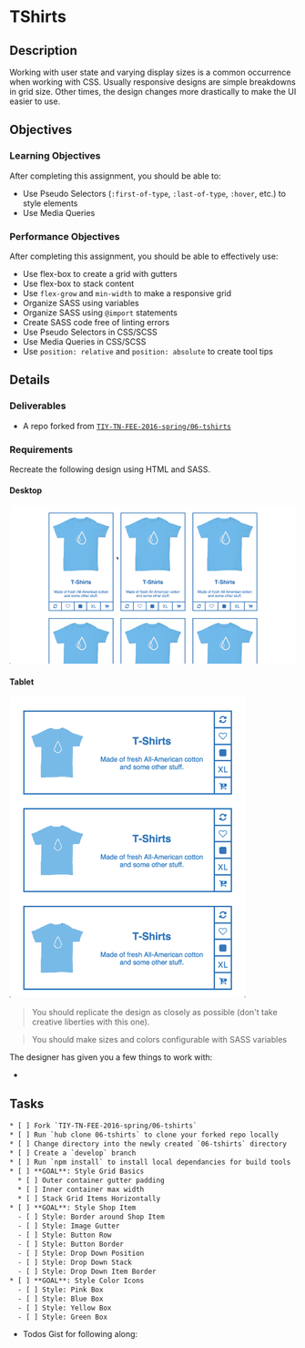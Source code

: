 # TShirts

## Description

Working with user state and varying display sizes is a common occurrence when working with CSS.
Usually responsive designs are simple breakdowns in grid size.
Other times, the design changes more drastically to make the UI easier to use.

## Objectives

### Learning Objectives

After completing this assignment, you should be able to:

* Use Pseudo Selectors (`:first-of-type`, `:last-of-type`, `:hover`, etc.) to style elements
* Use Media Queries

### Performance Objectives

After completing this assignment, you should be able to effectively use:

* Use flex-box to create a grid with gutters
* Use flex-box to stack content
* Use `flex-grow` and `min-width` to make a responsive grid
* Organize SASS using variables
* Organize SASS using `@import` statements
* Create SASS code free of linting errors
* Use Pseudo Selectors in CSS/SCSS
* Use Media Queries in CSS/SCSS
* Use `position: relative` and `position: absolute` to create tool tips

## Details

### Deliverables

* A repo forked from [`TIY-TN-FEE-2016-spring/06-tshirts`](https://github.com/TIY-TN-FEE-2016-spring/06-tshirts)

### Requirements

Recreate the following design using HTML and SASS.

#### Desktop

![Desktop](./tshirt-desktop.gif)

#### Tablet

![Tablet](./tshirt-tablet.gif)

>You should replicate the design as closely as possible (don't take creative liberties with this one).

> You should make sizes and colors configurable with SASS variables

The designer has given you a few things to work with:

*


## Tasks

```
* [ ] Fork `TIY-TN-FEE-2016-spring/06-tshirts`
* [ ] Run `hub clone 06-tshirts` to clone your forked repo locally
* [ ] Change directory into the newly created `06-tshirts` directory
* [ ] Create a `develop` branch
* [ ] Run `npm install` to install local dependancies for build tools
* [ ] **GOAL**: Style Grid Basics
  * [ ] Outer container gutter padding
  * [ ] Inner container max width
  * [ ] Stack Grid Items Horizontally
* [ ] **GOAL**: Style Shop Item
  - [ ] Style: Border around Shop Item
  - [ ] Style: Image Gutter
  - [ ] Style: Button Row
  - [ ] Style: Button Border
  - [ ] Style: Drop Down Position
  - [ ] Style: Drop Down Stack
  - [ ] Style: Drop Down Item Border
* [ ] **GOAL**: Style Color Icons
  - [ ] Style: Pink Box
  - [ ] Style: Blue Box
  - [ ] Style: Yellow Box
  - [ ] Style: Green Box
```

* Todos Gist for following along:
